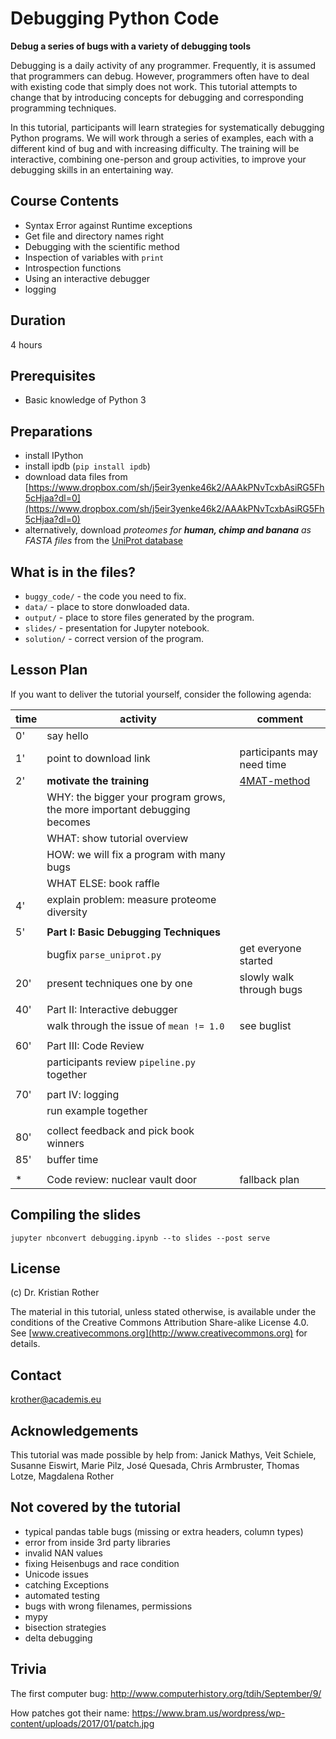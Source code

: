 
# Debugging Python Code

**Debug a series of bugs with a variety of debugging tools**

Debugging is a daily activity of any programmer. Frequently, it is assumed that programmers can debug. However, programmers often have to deal with existing code that simply does not work. This tutorial attempts to change that by introducing concepts for debugging and corresponding programming techniques.

In this tutorial, participants will learn strategies for systematically debugging Python programs. We will work through a series of examples, each with a different kind of bug and with increasing difficulty. The training will be interactive, combining one-person and group activities, to improve your debugging skills in an entertaining way.


## Course Contents

* Syntax Error against Runtime exceptions
* Get file and directory names right
* Debugging with the scientific method
* Inspection of variables with `print`
* Introspection functions
* Using an interactive debugger
* logging

## Duration

4 hours

## Prerequisites

* Basic knowledge of Python 3

## Preparations

* install IPython
* install ipdb (`pip install ipdb`)
* download data files from [https://www.dropbox.com/sh/j5eir3yenke46k2/AAAkPNvTcxbAsiRG5Fh5cHjaa?dl=0](https://www.dropbox.com/sh/j5eir3yenke46k2/AAAkPNvTcxbAsiRG5Fh5cHjaa?dl=0)
* alternatively, download *proteomes for **human, chimp and banana** as FASTA files* from the [UniProt database](http://www.uniprot.org/proteomes/)

## What is in the files?

* `buggy_code/` - the code you need to fix.
* `data/` - place to store donwloaded data.
* `output/` - place to store files generated by the program.
* `slides/` - presentation for Jupyter notebook.
* `solution/` - correct version of the program.

## Lesson Plan

If you want to deliver the tutorial yourself, consider the following agenda:

| time | activity | comment |
|------|----------|---------|
|  0'  | say hello | |
|  1'  | point to download link | participants may need time |
|  2'  | **motivate the training** | [4MAT-method](http://www.janesunley.com/The-4mat-System) |
|      | WHY: the bigger your program grows, the more important debugging becomes | |
|       | WHAT: show tutorial overview | |
|       | HOW: we will fix a program with many bugs | |
|       | WHAT ELSE: book raffle | |
|  4'   | explain problem: measure proteome diversity | |
| | | |
| 5' | **Part I: Basic Debugging Techniques** | |
| | bugfix `parse_uniprot.py` | get everyone started |
| 20' | present techniques one by one | slowly walk through bugs |
| | | |
| 40' | Part II: Interactive debugger | |
| | walk through the issue of `mean != 1.0` | see buglist |
| | | |
| 60' | Part III: Code Review | |
| | participants review `pipeline.py` together | |
| | | |
| 70' | part IV: logging | |
| | run example together | |
| | | |
| 80' | collect feedback and pick book winners | |
| 85' | buffer time | |
| | | |
| * | Code review: nuclear vault door | fallback plan |


## Compiling the slides

    jupyter nbconvert debugging.ipynb --to slides --post serve


## License

(c) Dr. Kristian Rother

The material in this tutorial, unless stated otherwise, is available under the conditions of the Creative Commons Attribution Share-alike License 4.0. See [www.creativecommons.org](http://www.creativecommons.org) for details.

## Contact

krother@academis.eu


## Acknowledgements

This tutorial was made possible by help from: Janick Mathys, Veit Schiele, Susanne Eiswirt, Marie Pilz, José Quesada, Chris Armbruster, Thomas Lotze, Magdalena Rother

## Not covered by the tutorial

* typical pandas table bugs (missing or extra headers, column types)
* error from inside 3rd party libraries
* invalid NAN values
* fixing Heisenbugs and race condition
* Unicode issues
* catching Exceptions
* automated testing
* bugs with wrong filenames, permissions
* mypy
* bisection strategies
* delta debugging


## Trivia

The first computer bug: http://www.computerhistory.org/tdih/September/9/

How patches got their name: https://www.bram.us/wordpress/wp-content/uploads/2017/01/patch.jpg
